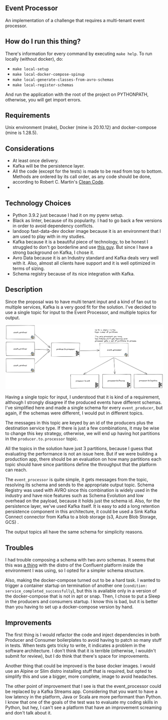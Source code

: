 ## Event Processor

An implementation of a challenge that requires a multi-tenant event processor.

## How do I run this thing?
There's information for every command by executing `make help`.
To run locally (without docker), do:

- `make local-setup`
- `make local-docker-compose-spinup`
- `make local-generate-classes-from-avro-schemas`
- `make local-register-schemas`

And run the application with the root of the project on PYTHONPATH, otherwise, you will get import errors.

## Requirements
Unix environment (make), Docker (mine is 20.10.12) and docker-compose (mine is 1.28.5).

## Considerations

- At least once delivery.
- Kafka will be the persistence layer.
- All the code (except for the tests) is made to be read from top to bottom. Methods are ordered by its call order, as
  any code should be done, according to Robert C. Martin's
  [Clean Code](https://www.amazon.com.br/Clean-Code-Handbook-Software-Craftsmanship/dp/0132350882/ref=asc_df_0132350882/?tag=googleshopp00-20&linkCode=df0&hvadid=379787788238&hvpos=&hvnetw=g&hvrand=11862824861617951348&hvpone=&hvptwo=&hvqmt=&hvdev=c&hvdvcmdl=&hvlocint=&hvlocphy=9102225&hvtargid=pla-435472505264&psc=1).
- 

## Technology Choices

- Python 3.9.2 just because I had it on my pyenv setup.
- Black as linter, because of its popularity. I had to go back a few versions in order to avoid dependency conflicts.
- landoop fast-data-dev docker image because it is an environment that I am used to play with in my studies.
- Kafka because it is a beautiful piece of technology, to be honest I struggled to don't go borderline and use
  [this guy](https://redpanda.com/). But since I have a strong background on Kafka, I chose it.
- Avro Data because it is an Industry standard and Kafka deals very well with it. Also, almost all clients have support
  and it is well optimized in terms of sizing.
- Schema registry because of its nice integration with Kafka.

## Description

Since the proposal was to have multi tenant input and a kind of fan out to multiple services, Kafka is a very good fit
for the solution. I've decided to use a single topic for input to the Event Processor, and multiple topics for output.

![Overview Architecture](./img/overview.png "Overview")

Having a single topic for input, I understood that it is kind of a requirement, although I strongly disagree if the
produced events have different schemas. I've simplified here and made a single schema for every `event_producer`, but
again, if the schemas were different, I would put in different topics.

The messages in this topic are keyed by an id of the producers plus the destination service type. If there is just a 
few combinations, it may be wise to change this key strategy, otherwise, we will end up having hot partitions in
the `producer.to.processor` topic.

All the topics in the solution have just 3 partitions, because I guess that evaluating the performance is not an issue
here. But if we were building a production app, there should be an evaluation on how many partitions each topic should
have since partitions define the throughput that the platform can reach.

The `event_processor` is quite simple, it gets messages from the topic, resolving its schema and sends to the
appropriate output topic. Schema Registry was used with AVRO since this combination is widely used in the industry and
have nice features such as Schema Evolution and low overhead on the payload, because it holds just the schema id. Also,
for the persistence layer, we've used Kafka itself. It is easy to add a long retention persistence component in this
architecture, it could be used a Sink Kafka Connect connector from Kafka to a blob storage (s3, Azure Blob Storage, GCS)
.

The output topics all have the same schema for simplicity reasons.

## Troubles

I had trouble composing a schema with two avro schemas. It seems that this was
[a thing](https://github.com/confluentinc/schema-registry/issues/1439) with the distro of the Confluent platform inside
the environment I was using, so I opted for a simpler schema structure.

Also, making the docker-compose turned out to be a hard task. I wanted to trigger a container startup on termination of
another one (`condition: service_completed_successfully`), but this is available only in a version of the docker-compose
that is not in apt or snap. Then, I chose to put a Sleep in the producers and consumers startup. I know this is bad, but
it is better than you having to set up a docker-compose version by hand.

## Improvements

The first thing is I would refactor the code and inject dependencies in both Producer and Consumer boilerplates
to avoid having to patch so many stuff in tests. When tests gets tricky to write, it indicates a problem in the
software architecture. I don't think that it is terrible (otherwise, I wouldn't submit for review), but I do think
that there's space for improvements.

Another thing that could be improved is the base docker images. I would use an Alpine or Slim distro installing stuff
that is required, but opted to simplify this and use a bigger, more complete, image to avoid headaches.

The other point of improvement that I see is that the event_processor could be replaced by a Kafka Streams app.
Considering that you want to have a low latency in the platform, Java or Scala are more performant than Python. I know
that one of the goals of the test was to evaluate my coding skills in Python, but hey, I can't see a platform that have
an improvement screaming and don't talk about it.